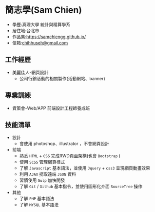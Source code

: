# 簡志學(Sam Chien)
* 學歷:真理大學 統計與精算學系
* 居住地:台北市
* 作品集:https://samchiengg.github.io/
* 信箱:<chihhuseh@gmail.com>

## 工作經歷
* 美麗佳人-網頁設計
  * 公司行銷活動的相關製作(活動網站、banner)
## 專業訓練
* 資策會-Web/APP 前端設計工程師養成班
## 技能清單
* 設計
  * 會使用 photoshop、illustrator ，不會網頁設計
* 前端
  * 熟悉 `HTML` + `CSS` 完成RWD頁面架構(也會 `Bootstrap` )
  * 使用 `SCSS` 管理網頁樣式
  * 了解 `Javascript` 基本語法，並使用 `Jquery` + `css3` 呈現網頁動畫效果
  * 利用 `AJAX` 撈取遠端 `JSON` 資料
  * 習慣使用 `Gulp` 加快開發
  * 了解 `Git` / `Github` 基本指令，並使用圖形化介面 `SourceTree` 操作
* 其他
  * 了解 `PHP` 基本語法
  * 了解 `MYSQL` 基本語法